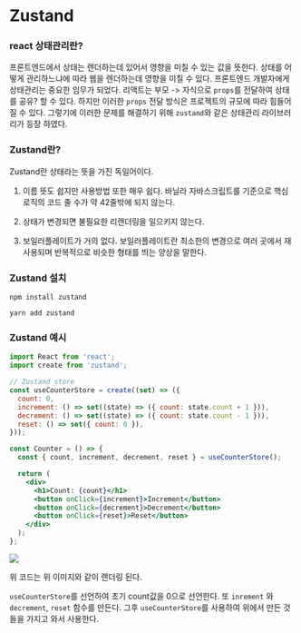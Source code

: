 # Zustand

### react 상태관리란?

프론트엔드에서 상태는 렌더하는데 있어서 영향을 미칠 수 있는 값을 뜻한다.
상태를 어떻게 관리하느냐에 따라 웹을 렌더하는데 영향을 미칠 수 있다. 프론트엔드 개발자에게 상태관리는 중요한 임무가 되었다.
리액트는 부모 -> 자식으로 `props`를 전달하여 상태를 공유? 할 수 있다. 하지만 이러한 `props` 전달 방식은 프로젝트의 규모에 따라 힘들어질 수 있다. 그렇기에 이러한 문제를 해결하기 위해 `zustand`와 같은 상태관리 라이브러리가 등장 하였다.

### Zustand란?

Zustand란 상태라는 뜻을 가진 독일어이다.

1. 이름 뜻도 쉽지만 사용방법 또한 매우 쉽다.
   바닐라 자바스크립트를 기준으로 핵심 로직의 코드 줄 수가 약 42줄밖에 되지 않는다.

2. 상태가 변경되면 불필요한 리렌더링을 일으키지 않는다.

3. 보일러플레이트가 거의 없다.
   보일러플레이트란 최소한의 변경으로 여러 곳에서 재사용되며 반복적으로 비슷한 형태를 띄는 양상을 말한다.

### Zustand 설치

```
npm install zustand
```

```
yarn add zustand
```

### Zustand 예시

```jsx
import React from 'react';
import create from 'zustand';

// Zustand store
const useCounterStore = create((set) => ({
  count: 0,
  increment: () => set((state) => ({ count: state.count + 1 })),
  decrement: () => set((state) => ({ count: state.count - 1 })),
  reset: () => set({ count: 0 }),
}));

const Counter = () => {
  const { count, increment, decrement, reset } = useCounterStore();

  return (
    <div>
      <h1>Count: {count}</h1>
      <button onClick={increment}>Increment</button>
      <button onClick={decrement}>Decrement</button>
      <button onClick={reset}>Reset</button>
    </div>
  );
};
```

![](https://velog.velcdn.com/images/ethen1264/post/78899293-8e3f-45f2-999f-fb5168fa9214/image.png)

위 코드는 위 이미지와 같이 랜더링 된다.

`useCounterStore`를 선언하여 초기 count값을 0으로 선언한다. 또 `inrement` 와 `decrement`, `reset` 함수를 만든다. 그후 `useCounterStore`를 사용하여 위에서 만든 것들을 가지고 와서 사용한다.
